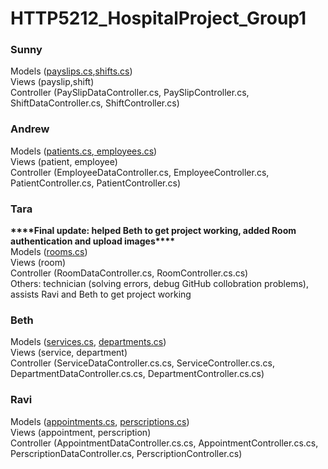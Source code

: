 # HTTP5212_HospitalProject_Group1

<h3>Sunny</h3>
Models (<a href="https://github.com/yatyichung/HTTP5212_HospitalProject_Group1/blob/master/HTTP5212_HospitalProject_Team1/Models/PaySlip.cs">payslips.cs</a>,<a href="https://github.com/yatyichung/HTTP5212_HospitalProject_Group1/blob/master/HTTP5212_HospitalProject_Team1/Models/Shift.cs">shifts.cs</a>)
<br>
Views (payslip,shift)
<br>
Controller (PaySlipDataController.cs, PaySlipController.cs, ShiftDataController.cs, ShiftController.cs)

<h3>Andrew</h3>
Models (<a href="https://github.com/yatyichung/HTTP5212_HospitalProject_Group1/blob/master/HTTP5212_HospitalProject_Team1/Models/Patient.cs">patients.cs</a>,<a href="https://github.com/yatyichung/HTTP5212_HospitalProject_Group1/blob/master/HTTP5212_HospitalProject_Team1/Models/Employee.cs"> employees.cs</a>)
<br>
Views (patient, employee)
<br>
Controller (EmployeeDataController.cs, EmployeeController.cs, PatientController.cs, PatientController.cs)

<h3>Tara</h3>
<strong>****Final update: helped Beth to get project working, added Room authentication and upload images****</strong>
<br>
Models (<a href="https://github.com/Taralai0626/hostpital_project-backup/blob/master/HTTP5212_HospitalProject_Team1/Models/Room.cs">rooms.cs</a>)
<br>
Views (room)
<br>
Controller (RoomDataController.cs, RoomController.cs.cs)
<br>
Others: technician (solving errors, debug GitHub collobration problems), assists Ravi and Beth to get project working

<h3>Beth</h3>
Models (<a href="https://github.com/yatyichung/HTTP5212_HospitalProject_Group1/blob/master/HTTP5212_HospitalProject_Team1/Models/Service.cs">services.cs</a>, <a href="https://github.com/yatyichung/HTTP5212_HospitalProject_Group1/blob/master/HTTP5212_HospitalProject_Team1/Models/Department.cs">departments.cs</a>)
<br>
Views (service, department)
<br>
Controller (ServiceDataController.cs.cs, ServiceController.cs.cs, DepartmentDataController.cs.cs, DepartmentController.cs.cs)

<h3>Ravi</h3>
Models (<a href="https://github.com/yatyichung/HTTP5212_HospitalProject_Group1/blob/master/HTTP5212_HospitalProject_Team1/Models/Appointment.cs">appointments.cs</a>, <a href="https://github.com/yatyichung/HTTP5212_HospitalProject_Group1/blob/master/HTTP5212_HospitalProject_Team1/Models/Perscription.cs">perscriptions.cs</a>)
<br>
Views (appointment, perscription)
<br>
Controller (AppointmentDataController.cs.cs, AppointmentController.cs.cs, PerscriptionDataController.cs, PerscriptionController.cs)
